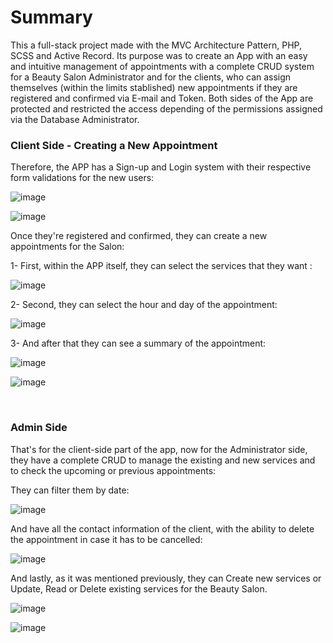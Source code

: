 # Summary

This a full-stack project made with the MVC Architecture Pattern, PHP, SCSS and Active Record. Its purpose was to create an App with an easy and intuitive management of appointments with a complete CRUD system for a Beauty Salon Administrator and for the clients, who can assign themselves (within the limits stablished) new appointments if they are registered and confirmed via E-mail and Token. 
Both sides of the App are protected and restricted the access depending of the permissions assigned via the Database Administrator.


### Client Side - Creating a New Appointment

Therefore, the APP has a Sign-up and Login system with their respective form validations for the new users:  

![image](https://github.com/Shadowy-22/APPSalon_MVC_PHP/assets/119075581/f2c555bc-f074-4f9a-87ce-d0146fa03db2)

![image](https://github.com/Shadowy-22/APPSalon_MVC_PHP/assets/119075581/4ad947fc-bb2a-4c14-bb18-9d081648235e)

Once they're registered and confirmed, they can create a new appointments for the Salon: 

1- First, within the APP itself, they can select the services that they want :

![image](https://github.com/Shadowy-22/APPSalon_MVC_PHP/assets/119075581/bd2f0ab9-4b3b-4f23-979d-34f309a0c446)

2- Second, they can select the hour and day of the appointment:

![image](https://github.com/Shadowy-22/APPSalon_MVC_PHP/assets/119075581/c2565d2a-8f89-4794-b99d-4c1c2decead0)

3- And after that they can see a summary of the appointment:

![image](https://github.com/Shadowy-22/APPSalon_MVC_PHP/assets/119075581/5c0cfc2a-dbfe-44e0-b27e-31b0a731c362)

![image](https://github.com/Shadowy-22/APPSalon_MVC_PHP/assets/119075581/eb96e516-7b42-414f-8e0b-677e97feab5e)

</br>

### Admin Side

That's for the client-side part of the app, now for the Administrator side, they have a complete CRUD to manage the existing and new services and to check the upcoming or previous appointments:

They can filter them by date:

![image](https://github.com/Shadowy-22/APPSalon_MVC_PHP/assets/119075581/13b63610-d555-4f75-bd44-46b6c30afc02)

And have all the contact information of the client, with the ability to delete the appointment in case it has to be cancelled:

![image](https://github.com/Shadowy-22/APPSalon_MVC_PHP/assets/119075581/895ea43e-fb4a-4fbd-9e68-2c22f2ced18e)

And lastly, as it was mentioned previously, they can Create new services or Update, Read or Delete existing services for the Beauty Salon.

![image](https://github.com/Shadowy-22/APPSalon_MVC_PHP/assets/119075581/0830a12e-71b4-4f87-a843-d3830d1e0080)

![image](https://github.com/Shadowy-22/APPSalon_MVC_PHP/assets/119075581/e21aebcb-32d5-4093-842e-d20e8d39c836)




